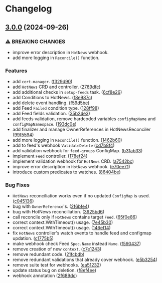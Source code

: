 # Changelog

## [3.0.0](https://github.com/andrii-yeremenko/news-aggregator/compare/news-aggregator@v2.0.0...news-aggregator@v3.0.0) (2024-09-26)


### ⚠ BREAKING CHANGES

* improve error description in `HotNews` webhook.
* add more logging in `Reconcile()` function.

### Features

* add `cert-manager`. ([f329d90](https://github.com/andrii-yeremenko/news-aggregator/commit/f329d9045dc515cbef6aefe0d60c9fb5456b979c))
* add `HotNews` CRD and controller. ([2769dfc](https://github.com/andrii-yeremenko/news-aggregator/commit/2769dfc7663b370f3fd21718933391dac456e9cd))
* add additional checks in `setup-feeds` task. ([6cf8e26](https://github.com/andrii-yeremenko/news-aggregator/commit/6cf8e26e1716583ae241aa75dddd74c684656b0a))
* add Conditions to HotNews. ([f8e987c](https://github.com/andrii-yeremenko/news-aggregator/commit/f8e987cc0469e85750da271c76e8265a0e2693b0))
* add delete event handling. ([f59d5be](https://github.com/andrii-yeremenko/news-aggregator/commit/f59d5bebdd7e0a4947461cf997bb0067e3a5efc1))
* add Feed `Failed` condition type. ([128ff98](https://github.com/andrii-yeremenko/news-aggregator/commit/128ff98d03d9744e1489b0a4149c440bed1e8a22))
* add Feed fields validation. ([35b24e3](https://github.com/andrii-yeremenko/news-aggregator/commit/35b24e3c6914a1fef9bd734ea4cbef41a1235204))
* add feeds validation, remove hardcoded variables `configMapName` and `configMapNamespace`. ([193dc0e](https://github.com/andrii-yeremenko/news-aggregator/commit/193dc0ed7a9c2e73b6d20f842a6b6061d89664cb))
* add finalizer and manage OwnerReferences in HotNewsReconciler ([99f5594](https://github.com/andrii-yeremenko/news-aggregator/commit/99f55948985aa43a04f52059b9274e04cbd6adc2))
* add more logging in `Reconcile()` function. ([1462b60](https://github.com/andrii-yeremenko/news-aggregator/commit/1462b60740333eddd0e4ad5a9241ed1a84b44377))
* add to feed's webhook `ValidateDelete` ([cd7b8f4](https://github.com/andrii-yeremenko/news-aggregator/commit/cd7b8f429bf52bdaabed2193a9c9dd4a495ba3d1))
* add validation webhook for `feed-groups` ConfigMap. ([b31ab33](https://github.com/andrii-yeremenko/news-aggregator/commit/b31ab33ac86f846e18c1b197eecdbb2727b2dd88))
* implement `Feed` controller. ([178ef24](https://github.com/andrii-yeremenko/news-aggregator/commit/178ef244f74a3d2b86d964c5e93e992d1fbef0f8))
* implement validation webhook for `HotNews` CRD. ([a7542bc](https://github.com/andrii-yeremenko/news-aggregator/commit/a7542bcf41f008e9d0546369b167b5f1dff45c82))
* improve error description in `HotNews` webhook. ([e70ee71](https://github.com/andrii-yeremenko/news-aggregator/commit/e70ee71a39057427df90c46a24c595566e686c59))
* introduce custom predicates to watches. ([86404be](https://github.com/andrii-yeremenko/news-aggregator/commit/86404be6f37e027b80bc7e68025765d3e0d530a0))


### Bug Fixes

* `HotNews` reconciliation works even if no updated `ConfigMap` is used. ([c045136](https://github.com/andrii-yeremenko/news-aggregator/commit/c0451369da661c15e1c5f9be774bfd65075de6b1))
* bug with `OwnerReference`'s. ([2f6bfe4](https://github.com/andrii-yeremenko/news-aggregator/commit/2f6bfe4f34b4d50c1f08f4061c73a1bc0267b486))
* bug with HotNews reconciliation. ([3925bd6](https://github.com/andrii-yeremenko/news-aggregator/commit/3925bd6f3b9c38649f06a501ccf340cd50d86c7f))
* call reconcile only if `HotNews` contains target `Feed`. ([65f0e86](https://github.com/andrii-yeremenko/news-aggregator/commit/65f0e867200d9768ec39553d9928abcc2e14aee0))
* correct context.WithTimeout() usage. ([7e45b30](https://github.com/andrii-yeremenko/news-aggregator/commit/7e45b3081440850aaf15781b7a0da1aa1e1b711f))
* correct context.WithTimeout() usage. ([146ef14](https://github.com/andrii-yeremenko/news-aggregator/commit/146ef149e575647077e92b90be703f442b0bf9d9))
* fix `HotNews` controller's watch events to handle feed and configmap updation. ([c1775b5](https://github.com/andrii-yeremenko/news-aggregator/commit/c1775b56dab4f7217faa6dcd1769b10c11cc6c8c))
* make webhook check Feed `Spec.Name` instead `Name`. ([f590437](https://github.com/andrii-yeremenko/news-aggregator/commit/f590437fe6e192edd3d268c4bab53269d16a9286))
* remove creation of new `context`. ([c7e1243](https://github.com/andrii-yeremenko/news-aggregator/commit/c7e1243e638c212ebd5b5930781702f8551272d3))
* remove redundant code. ([21fcbdb](https://github.com/andrii-yeremenko/news-aggregator/commit/21fcbdb693911ff0d56f65d962085d8a8fad7ae5))
* remove redundant validations that already cover webhook. ([e5b3254](https://github.com/andrii-yeremenko/news-aggregator/commit/e5b32544cd6356b0a5d8183733be309b061e9451))
* remove suite test for webhooks. ([ea51232](https://github.com/andrii-yeremenko/news-aggregator/commit/ea512321fdaa6c66c91e47d2b897dac926e66d83))
* update status bug on deletion. ([f8ef4ee](https://github.com/andrii-yeremenko/news-aggregator/commit/f8ef4eebd19f45afacb470a7ce9a4553c74b341b))
* webhook annotation ([2f689dc](https://github.com/andrii-yeremenko/news-aggregator/commit/2f689dcbaa2e03e7eabad9d3d873d76d6de84d4e))
